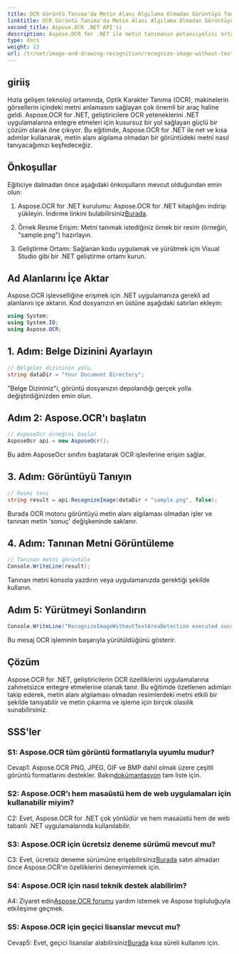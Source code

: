 ```yaml
---
title: OCR Görüntü Tanıma'da Metin Alanı Algılama Olmadan Görüntüyü Tanıma
linktitle: OCR Görüntü Tanıma'da Metin Alanı Algılama Olmadan Görüntüyü Tanıma
second_title: Aspose.OCR .NET API'si
description: Aspose.OCR for .NET ile metin tanımanın potansiyelini ortaya çıkarın. Resimlerdeki metni zahmetsizce tanıyın.
type: docs
weight: 13
url: /tr/net/image-and-drawing-recognition/recognize-image-without-text-area-detection/
---
```

## giriiş

Hızla gelişen teknoloji ortamında, Optik Karakter Tanıma (OCR), makinelerin görsellerin içindeki metni anlamasını sağlayan çok önemli bir araç haline geldi. Aspose.OCR for .NET, geliştiricilere OCR yeteneklerini .NET uygulamalarına entegre etmeleri için kusursuz bir yol sağlayan güçlü bir çözüm olarak öne çıkıyor. Bu eğitimde, Aspose.OCR for .NET ile net ve kısa adımlar kullanarak, metin alanı algılama olmadan bir görüntüdeki metni nasıl tanıyacağımızı keşfedeceğiz.

## Önkoşullar

Eğiticiye dalmadan önce aşağıdaki önkoşulların mevcut olduğundan emin olun:

1.  Aspose.OCR for .NET kurulumu: Aspose.OCR for .NET kitaplığını indirip yükleyin. İndirme linkini bulabilirsiniz[Burada](https://releases.aspose.com/ocr/net/).

2. Örnek Resme Erişim: Metni tanımak istediğiniz örnek bir resim (örneğin, "sample.png") hazırlayın.

3. Geliştirme Ortamı: Sağlanan kodu uygulamak ve yürütmek için Visual Studio gibi bir .NET geliştirme ortamı kurun.

## Ad Alanlarını İçe Aktar

Aspose.OCR işlevselliğine erişmek için .NET uygulamanıza gerekli ad alanlarını içe aktarın. Kod dosyanızın en üstüne aşağıdaki satırları ekleyin:

```csharp
using System;
using System.IO;
using Aspose.OCR;
```

## 1. Adım: Belge Dizinini Ayarlayın

```csharp
// Belgeler dizininin yolu.
string dataDir = "Your Document Directory";
```

"Belge Dizininiz"i, görüntü dosyanızın depolandığı gerçek yolla değiştirdiğinizden emin olun.

## Adım 2: Aspose.OCR'ı başlatın

```csharp
// AsposeOcr örneğini başlat
AsposeOcr api = new AsposeOcr();
```

Bu adım AsposeOcr sınıfını başlatarak OCR işlevlerine erişim sağlar.

## 3. Adım: Görüntüyü Tanıyın

```csharp
// Resmi tanı
string result = api.RecognizeImage(dataDir + "sample.png", false);
```

Burada OCR motoru görüntüyü metin alanı algılaması olmadan işler ve tanınan metin 'sonuç' değişkeninde saklanır.

## 4. Adım: Tanınan Metni Görüntüleme

```csharp
// Tanınan metni görüntüle
Console.WriteLine(result);
```

Tanınan metni konsola yazdırın veya uygulamanızda gerektiği şekilde kullanın.

## Adım 5: Yürütmeyi Sonlandırın

```csharp
Console.WriteLine("RecognizeImageWithoutTextAreaDetection executed successfully");
```

Bu mesaj OCR işleminin başarıyla yürütüldüğünü gösterir.

## Çözüm

Aspose.OCR for .NET, geliştiricilerin OCR özelliklerini uygulamalarına zahmetsizce entegre etmelerine olanak tanır. Bu eğitimde özetlenen adımları takip ederek, metin alanı algılaması olmadan resimlerdeki metni etkili bir şekilde tanıyabilir ve metin çıkarma ve işleme için birçok olasılık sunabilirsiniz.

## SSS'ler

### S1: Aspose.OCR tüm görüntü formatlarıyla uyumlu mudur?

 Cevap1: Aspose.OCR PNG, JPEG, GIF ve BMP dahil olmak üzere çeşitli görüntü formatlarını destekler. Bakın[dokümantasyon](https://reference.aspose.com/ocr/net/) tam liste için.

### S2: Aspose.OCR'ı hem masaüstü hem de web uygulamaları için kullanabilir miyim?

C2: Evet, Aspose.OCR for .NET çok yönlüdür ve hem masaüstü hem de web tabanlı .NET uygulamalarında kullanılabilir.

### S3: Aspose.OCR için ücretsiz deneme sürümü mevcut mu?

 C3: Evet, ücretsiz deneme sürümüne erişebilirsiniz[Burada](https://releases.aspose.com/) satın almadan önce Aspose.OCR'ın özelliklerini deneyimlemek için.

### S4: Aspose.OCR için nasıl teknik destek alabilirim?

 A4: Ziyaret edin[Aspose.OCR forumu](https://forum.aspose.com/c/ocr/16) yardım istemek ve Aspose topluluğuyla etkileşime geçmek.

### S5: Aspose.OCR için geçici lisanslar mevcut mu?

 Cevap5: Evet, geçici lisanslar alabilirsiniz[Burada](https://purchase.aspose.com/temporary-license/) kısa süreli kullanım için.